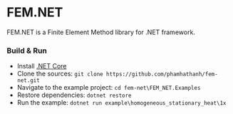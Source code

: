 # FEM.NET

FEM.NET is a Finite Element Method library for .NET framework.

### Build & Run

* Install [.NET Core](https://www.microsoft.com/net/core)
* Clone the sources: `git clone https://github.com/phamhathanh/fem-net.git`
* Navigate to the example project: `cd fem-net\FEM_NET.Examples`
* Restore dependencies: `dotnet restore`
* Run the example: `dotnet run example\homogeneous_stationary_heat\1x`
